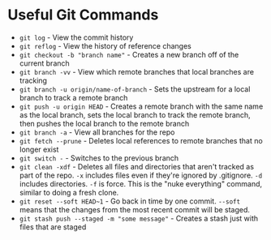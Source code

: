 # Useful Git Commands
- `git log` - View the commit history
- `git reflog` - View the history of reference changes
- `git checkout -b "branch name"` - Creates a new branch off of the current branch
- `git branch -vv` - View which remote branches that local branches are tracking
- `git branch -u origin/name-of-branch` - Sets the upstream for a local branch to track a remote branch
- `git push -u origin HEAD` - Creates a remote branch with the same name as the local branch, sets the local branch to track the remote branch, then pushes the local branch to the remote branch
- `git branch -a` - View all branches for the repo
- `git fetch --prune` - Deletes local references to remote branches that no longer exist
- `git switch -` - Switches to the previous branch
- `git clean -xdf` - Deletes all files and directories that aren't tracked as part of the repo. `-x` includes files even if they're ignored by .gitignore. `-d` includes directories. `-f` is force. This is the "nuke everything" command, similar to doing a fresh clone.
- `git reset --soft HEAD~1` - Go back in time by one commit. `--soft` means that the changes from the most recent commit will be staged.
- `git stash push --staged -m "some message"` - Creates a stash just with files that are staged
